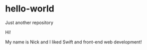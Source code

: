 # hello-world
Just another repository 

Hi!

My name is Nick and I liked Swift and front-end web development!
